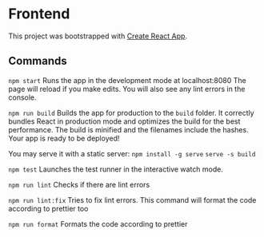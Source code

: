 # Frontend

This project was bootstrapped with [Create React App](https://github.com/facebook/create-react-app).


## Commands

`npm start`
Runs the app in the development mode at localhost:8080
The page will reload if you make edits.
You will also see any lint errors in the console.

`npm run build`
Builds the app for production to the `build` folder.
It correctly bundles React in production mode and optimizes the build for the best performance.
The build is minified and the filenames include the hashes.
Your app is ready to be deployed!

You may serve it with a static server:
`npm install -g serve`
`serve -s build`

`npm test`
Launches the test runner in the interactive watch mode.

`npm run lint`
Checks if there are lint errors

`npm run lint:fix`
Tries to fix lint errors. This command will format the code according to prettier too

`npm run format`
Formats the code according to prettier
